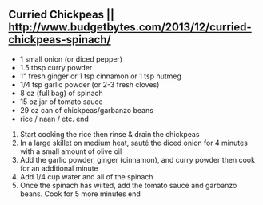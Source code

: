## Curried Chickpeas || http://www.budgetbytes.com/2013/12/curried-chickpeas-spinach/

- 1 small onion (or diced pepper)
- 1.5 tbsp curry powder
- 1" fresh ginger or 1 tsp cinnamon or 1 tsp nutmeg
- 1/4 tsp garlic powder (or 2-3 fresh cloves)
- 8 oz (full bag) of spinach
- 15 oz jar of tomato sauce
- 29 oz can of chickpeas/garbanzo beans
- rice / naan / etc.
end

1. Start cooking the rice then rinse & drain the chickpeas
2. In a large skillet on medium heat, sauté the diced onion for 4 minutes with a small amount of olive oil
3. Add the garlic powder, ginger (cinnamon), and curry powder then cook for an additional minute
4. Add 1/4 cup water and all of the spinach
5. Once the spinach has wilted, add the tomato sauce and garbanzo beans. Cook for 5 more minutes
end